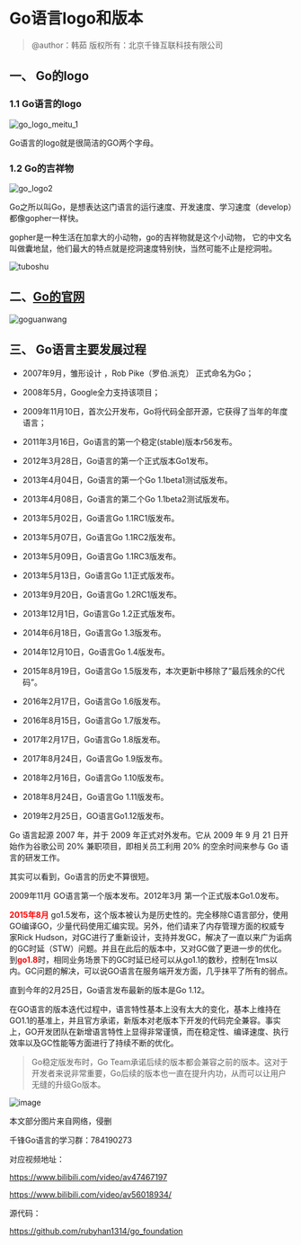 # Go语言logo和版本

> @author：韩茹
> 版权所有：北京千锋互联科技有限公司

## 一、 Go的logo

### 1.1 Go语言的logo



![go_logo_meitu_1](img/go_logo_meitu_1.jpg)

Go语言的logo就是很简洁的GO两个字母。

### 1.2 Go的吉祥物



![go_logo2](img/go_logo2.jpeg)

Go之所以叫Go，是想表达这门语言的运行速度、开发速度、学习速度（develop）都像gopher一样快。

gopher是一种生活在加拿大的小动物，go的吉祥物就是这个小动物， 它的中文名叫做囊地鼠，他们最大的特点就是挖洞速度特别快，当然可能不止是挖洞啦。

![tuboshu](img/tuboshu.jpeg)



## 二、[Go的官网](https://golang.google.cn/)

![goguanwang](img/goguanwang.png)

## 三、 Go语言主要发展过程



- 2007年9月，雏形设计 ，Rob Pike（罗伯.派克） 正式命名为Go；
- 2008年5月，Google全力支持该项目；
- 2009年11月10日，首次公开发布，Go将代码全部开源，它获得了当年的年度语言；

- 2011年3月16日，Go语言的第一个稳定(stable)版本r56发布。

- 2012年3月28日，Go语言的第一个正式版本Go1发布。

- 2013年4月04日，Go语言的第一个Go 1.1beta1测试版发布。

- 2013年4月08日，Go语言的第二个Go 1.1beta2测试版发布。

- 2013年5月02日，Go语言Go 1.1RC1版发布。

- 2013年5月07日，Go语言Go 1.1RC2版发布。

- 2013年5月09日，Go语言Go 1.1RC3版发布。

- 2013年5月13日，Go语言Go 1.1正式版发布。

- 2013年9月20日，Go语言Go 1.2RC1版发布。

- 2013年12月1日，Go语言Go 1.2正式版发布。

- 2014年6月18日，Go语言Go 1.3版发布。

- 2014年12月10日，Go语言Go 1.4版发布。

- 2015年8月19日，Go语言Go 1.5版发布，本次更新中移除了”最后残余的C代码”。

- 2016年2月17日，Go语言Go 1.6版发布。

- 2016年8月15日，Go语言Go 1.7版发布。

- 2017年2月17日，Go语言Go 1.8版发布。

- 2017年8月24日，Go语言Go 1.9版发布。

- 2018年2月16日，Go语言Go 1.10版发布。

- 2018年8月24日，Go语言Go 1.11版发布。

- 2019年2月25日，GO语言Go1.12版发布。




Go 语言起源 2007 年，并于 2009 年正式对外发布。它从 2009 年 9 月 21 日开始作为谷歌公司 20% 兼职项目，即相关员工利用 20% 的空余时间来参与 Go 语言的研发工作。

其实可以看到，Go语言的历史不算很短。

2009年11月 GO语言第一个版本发布。2012年3月 第一个正式版本Go1.0发布。

**<font color="red">2015年8月</font>** go1.5发布，这个版本被认为是历史性的。完全移除C语言部分，使用GO编译GO，少量代码使用汇编实现。另外，他们请来了内存管理方面的权威专家Rick Hudson，对GC进行了重新设计，支持并发GC，解决了一直以来广为诟病的GC时延（STW）问题。并且在此后的版本中，又对GC做了更进一步的优化。到<font color="red">**go1.8**</font>时，相同业务场景下的GC时延已经可以从go1.1的数秒，控制在1ms以内。GC问题的解决，可以说GO语言在服务端开发方面，几乎抹平了所有的弱点。

直到今年的2月25日，Go语言发布最新的版本是Go 1.12。

在GO语言的版本迭代过程中，语言特性基本上没有太大的变化，基本上维持在GO1.1的基准上，并且官方承诺，新版本对老版本下开发的代码完全兼容。事实上，GO开发团队在新增语言特性上显得非常谨慎，而在稳定性、编译速度、执行效率以及GC性能等方面进行了持续不断的优化。



> Go稳定版发布时，Go Team承诺后续的版本都会兼容之前的版本。这对于开发者来说非常重要，Go后续的版本也一直在提升内功，从而可以让用户无缝的升级Go版本。



![image](img/image.png)





本文部分图片来自网络，侵删







千锋Go语言的学习群：784190273

对应视频地址：

https://www.bilibili.com/video/av47467197

https://www.bilibili.com/video/av56018934/

源代码：

https://github.com/rubyhan1314/go_foundation
